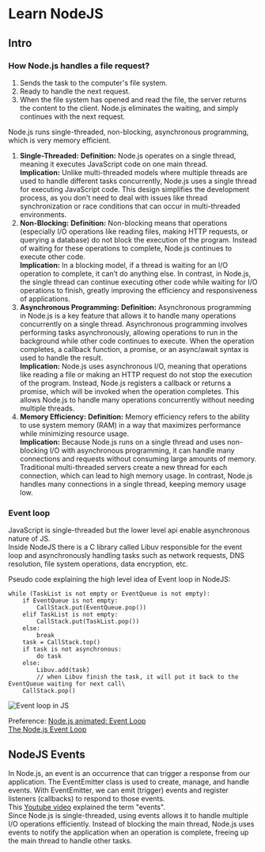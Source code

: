 # Learn NodeJS

## Intro
### How Node.js handles a file request?

1) Sends the task to the computer's file system.
2) Ready to handle the next request.
3) When the file system has opened and read the file, the server returns the content to the client.
Node.js eliminates the waiting, and simply continues with the next request.

Node.js runs single-threaded, non-blocking, asynchronous programming, which is very memory efficient.
1. **Single-Threaded:**
**Definition:** Node.js operates on a single thread, meaning it executes JavaScript code on one main thread.\
**Implication:** Unlike multi-threaded models where multiple threads are used to handle different tasks concurrently, Node.js uses a single thread for executing JavaScript code. This design simplifies the development process, as you don't need to deal with issues like thread synchronization or race conditions that can occur in multi-threaded environments.
2. **Non-Blocking:**
**Definition:** Non-blocking means that operations (especially I/O operations like reading files, making HTTP requests, or querying a database) do not block the execution of the program. Instead of waiting for these operations to complete, Node.js continues to execute other code.\
**Implication:** In a blocking model, if a thread is waiting for an I/O operation to complete, it can’t do anything else. In contrast, in Node.js, the single thread can continue executing other code while waiting for I/O operations to finish, greatly improving the efficiency and responsiveness of applications.
3. **Asynchronous Programming:**
**Definition:** Asynchronous programming in Node.js is a key feature that allows it to handle many operations concurrently on a single thread. Asynchronous programming involves performing tasks asynchronously, allowing operations to run in the background while other code continues to execute. When the operation completes, a callback function, a promise, or an async/await syntax is used to handle the result.\
**Implication:** Node.js uses asynchronous I/O, meaning that operations like reading a file or making an HTTP request do not stop the execution of the program. Instead, Node.js registers a callback or returns a promise, which will be invoked when the operation completes. This allows Node.js to handle many operations concurrently without needing multiple threads.
4. **Memory Efficiency:**
**Definition:** Memory efficiency refers to the ability to use system memory (RAM) in a way that maximizes performance while minimizing resource usage.\
**Implication:** Because Node.js runs on a single thread and uses non-blocking I/O with asynchronous programming, it can handle many connections and requests without consuming large amounts of memory. Traditional multi-threaded servers create a new thread for each connection, which can lead to high memory usage. In contrast, Node.js handles many connections in a single thread, keeping memory usage low.

### Event loop
JavaScript is single-threaded but the lower level api enable asynchronous nature of JS.\
Inside NodeJS there is a C library called Libuv responsible for the event loop and asynchronously handling tasks such as network requests, DNS resolution, file system operations, data encryption, etc.

Pseudo code explaining the high level idea of Event loop in NodeJS:
```
while (TaskList is not empty or EventQueue is not empty):
    if EventQueue is not empty:
        CallStack.put(EventQueue.pop())
    elif TaskList is not empty:
        CallStack.put(TaskList.pop())
    else:
        break
    task = CallStack.top()
    if task is not asynchronous:
        do task
    else:
        Libuv.add(task)
        // when Libuv finish the task, it will put it back to the EventQueue waiting for next call\
    CallStack.pop()
```

![Event loop in JS](https://res.cloudinary.com/practicaldev/image/fetch/s--Dg8fq92f--/c_limit%2Cf_auto%2Cfl_progressive%2Cq_66%2Cw_880/https://dev-to-uploads.s3.amazonaws.com/uploads/articles/pp9n3grfwgcaqgi30t4e.gif)

Preference: 
[Node.js animated: Event Loop](https://dev.to/nodedoctors/an-animated-guide-to-nodejs-event-loop-3g62)\
[The Node.js Event Loop](https://nodejs.org/en/learn/asynchronous-work/event-loop-timers-and-nexttick#what-is-the-event-loop)

## NodeJS Events
In Node.js, an event is an occurrence that can trigger a response from our application. The EventEmitter class is used to create, manage, and handle events. With EventEmitter, we can emit (trigger) events and register listeners (callbacks) to respond to those events.\
This [Youtube video](https://www.youtube.com/watch?v=l20MBBFZAmA) explained the term "events".\
Since Node.js is single-threaded, using events allows it to handle multiple I/O operations efficiently. Instead of blocking the main thread, Node.js uses events to notify the application when an operation is complete, freeing up the main thread to handle other tasks.



